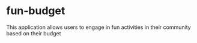 # fun-budget
This application allows users to engage in fun activities in their community based on their budget
